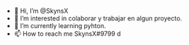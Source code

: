 - 👋 Hi, I’m @SkynsX
- 👀 I’m interested in colaborar y trabajar en algun proyecto.
- 🌱 I’m currently learning  pyhton.
- 📫 How to reach me  SkynsX#9799 d

